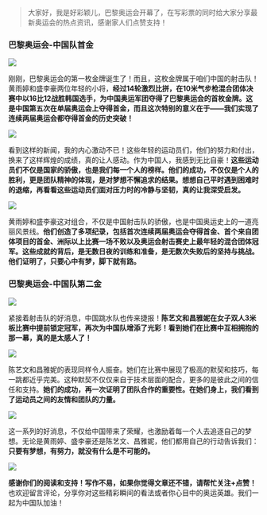 > 大家好，我是好彩颖儿，巴黎奥运会开幕了，在写彩票的同时给大家分享最新奥运会的热点资讯，感谢家人们点赞支持！

### 巴黎奥运会-中国队首金


![](https://cdn.jsdelivr.net/gh/wangwenjie1314/PicCDN/2024-7-27/1722078019151-image.png)


刚刚，巴黎奥运会的第一枚金牌诞生了！而且，这枚金牌属于咱们中国的射击队！黄雨婷和盛李豪两位年轻的小将，**经过14轮激烈比拼，在10米气步枪混合团体决赛中以16比12战胜韩国选手，为中国奥运军团夺得了巴黎奥运会的首枚金牌。这是中国第五次在单届奥运会上夺得首金，而且这次特别的意义在于——我们实现了连续两届奥运会都夺得首金的历史突破！**


![](https://cdn.jsdelivr.net/gh/wangwenjie1314/PicCDN/2024-7-27/1722078004997-image.png)


看到这样的新闻，我的内心激动不已！这些年轻的运动员们，他们的努力和付出，换来了这样辉煌的成绩，真的让人感动。作为中国人，我感到无比自豪！**这些运动员们不仅是国家的骄傲，也是我们每一个人的榜样。他们的成功，不仅仅是个人的胜利，更是团队精神的体现，是对梦想不懈追求的结果。想想自己平时遇到困难时的退缩，再看看这些运动员们面对压力时的冷静与坚韧，真的让我深受启发。**


![](https://cdn.jsdelivr.net/gh/wangwenjie1314/PicCDN/2024-7-27/1722078069494-image.png)


黄雨婷和盛李豪这对组合，不仅是中国射击队的骄傲，也是中国奥运史上的一道亮丽风景线。**他们创造了多项纪录，包括首次连续两届奥运会夺得首金、首个来自团体项目的首金、洲际以上比赛一场不败以及奥运会射击赛史上最年轻的混合团体冠军。这些成就的背后，是无数日夜的训练和准备，是无数次失败后的坚持与挑战。他们证明了，只要心中有梦，脚下就有路。**

### 巴黎奥运会-中国队第二金

![](https://cdn.jsdelivr.net/gh/wangwenjie1314/PicCDN/2024-7-27/1722078108612-image.png)


紧接着射击队的好消息，中国跳水队也传来捷报！**陈艺文和昌雅妮在女子双人3米板比赛中提前锁定冠军，再次为中国队增添了光彩！看到她们在比赛中互相拥抱的那一幕，真的是太感人了！**


![](https://cdn.jsdelivr.net/gh/wangwenjie1314/PicCDN/2024-7-27/1722078176965-image.png)



陈艺文和昌雅妮的表现同样令人振奋。她们在比赛中展现了极高的默契和技巧，每一跳都近乎完美。这种默契不仅仅来自于技术层面的配合，更多的是彼此之间的信任和支持。**她们的成功，再一次证明了团队合作的重要性。在她们身上，我们看到了运动员之间的友情和团队的力量。**


![](https://cdn.jsdelivr.net/gh/wangwenjie1314/PicCDN/2024-7-27/1722078232057-image.png)


这一系列的好消息，不仅给中国带来了荣耀，也激励着每一个人去追逐自己的梦想。无论是黄雨婷、盛李豪还是陈艺文、昌雅妮，他们都用自己的行动告诉我们：**只要有梦想，有努力，就没有什么是不可能的。**

![](https://cdn.jsdelivr.net/gh/wangwenjie1314/PicCDN/2024-7-27/1722078290630-image.png)


**感谢你们的阅读和支持！写作不易，如果你觉得文章还不错，请帮忙关注+点赞！** 也欢迎留言评论，分享你对这些精彩瞬间的看法或者你心目中的奥运英雄。我们一起为中国队加油！